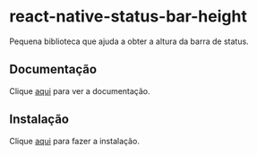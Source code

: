 # react-native-status-bar-height

Pequena biblioteca que ajuda a obter a altura da barra de status.

## Documentação

Clique [aqui](https://github.com/ovr/react-native-status-bar-height) para ver a documentação.

## Instalação

Clique [aqui](https://www.npmjs.com/package/react-native-status-bar-height) para fazer a instalação.
